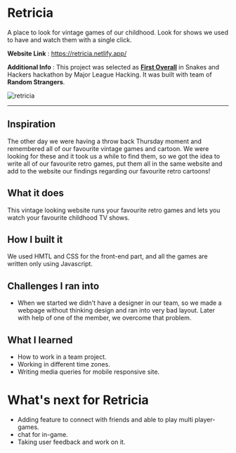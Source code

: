 # Retricia
A place to look for vintage games of our childhood. Look for shows we used to have and watch them with a single click. 



**Website Link** : https://retricia.netlify.app/

**Additional Info** : This project was selected as [**First Overall**](https://devpost.com/software/retricia) in Snakes and Hackers hackathon by Major League Hacking. It was built with team of **Random Strangers**.

![retricia](https://challengepost-s3-challengepost.netdna-ssl.com/photos/production/software_photos/001/329/166/datas/gallery.jpg)

---


## Inspiration

The other day we were having a throw back Thursday moment and remembered all of our favourite vintage games and cartoon. We were looking for these and it took us a while to find them, so we got the idea to write all of our favourite retro games, put them all in the same website and add to the website our findings regarding our favourite retro cartoons!

## What it does

This vintage looking website runs your favourite retro games and lets you watch your favourite childhood TV shows.

## How I built it

We used HMTL and CSS for the front-end part, and all the games are written only using Javascript.

## Challenges I ran into

- When we started we didn't have a designer in our team, so we made a webpage without thinking design and ran into very bad layout. Later with help of one of the member, we overcome that problem.

## What I learned
- How to work in a team project.
- Working in different time zones.
- Writing media queries for mobile responsive site.

# What's next for Retricia
- Adding feature to connect with friends and able to play multi player-games.
- chat for in-game.
- Taking user feedback and work on it.

